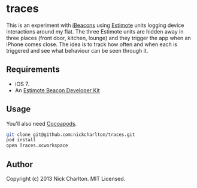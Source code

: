 # traces

This is an experiment with [iBeacons][] using [Estimote][] units logging device 
interactions around my flat. The three Estimote units are hidden away in three
places (front door, kitchen, lounge) and they trigger the app when an iPhone comes
close. The idea is to track how often and when each is triggered and see what
behaviour can be seen through it.

## Requirements

* iOS 7.
* An [Estimote Beacon Developer Kit][devkit]

## Usage

You'll also need [Cocoapods][].

```bash
git clone git@github.com:nickcharlton/traces.git
pod install
open Traces.xcworkspace
```

## Author

Copyright (c) 2013 Nick Charlton. MIT Licensed.

[iBeacons]: http://daveaddey.com/?p=1252
[Estimote]: http://estimote.com/
[devkit]: http://estimote.com/#preorder
[Cocoapods]: http://cocoapods.org

